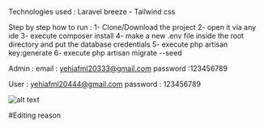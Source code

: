 Technologies used : Laravel breeze - Tailwind css

Step by step how to run : 
1- Clone/Download the project 
2- open it via any ide 
3- execute composer install
4- make a new .env file inside the root directory and put the database credentials 
5- execute php artisan key:generate
6- execute php artisan migrate --seed

Admin : email : yehiafml20333@gmail.com password :123456789

User : yehiafml20444@gmail.com password : 123456789


![alt text](https://ibb.co/3szVgmg)

#Editing reason 
